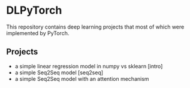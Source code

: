 # DLPyTorch
This repository contains deep learning projects that most of which were implemented by PyTorch.

## Projects
* a simple linear regression model in numpy vs sklearn [intro]
* a simple Seq2Seq model [seq2seq]
* a simple Seq2Seq model with an attention mechanism

